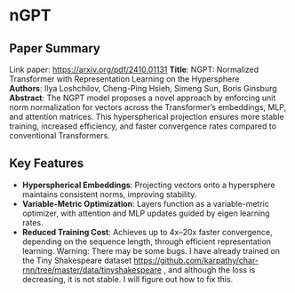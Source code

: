# nGPT
## Paper Summary
Link paper: https://arxiv.org/pdf/2410.01131
**Title**: NGPT: Normalized Transformer with Representation Learning on the Hypersphere  
**Authors**: Ilya Loshchilov, Cheng-Ping Hsieh, Simeng Sun, Boris Ginsburg  
**Abstract**: The NGPT model proposes a novel approach by enforcing unit norm normalization for vectors across the Transformer’s embeddings, MLP, and attention matrices. This hyperspherical projection ensures more stable training, increased efficiency, and faster convergence rates compared to conventional Transformers.

## Key Features

- **Hyperspherical Embeddings**: Projecting vectors onto a hypersphere maintains consistent norms, improving stability.
- **Variable-Metric Optimization**: Layers function as a variable-metric optimizer, with attention and MLP updates guided by eigen learning rates.
- **Reduced Training Cost**: Achieves up to 4x–20x faster convergence, depending on the sequence length, through efficient representation learning.
Warning: There may be some bugs. I have already trained on the Tiny Shakespeare dataset https://github.com/karpathy/char-rnn/tree/master/data/tinyshakespeare , and although the loss is decreasing, it is not stable. I will figure out how to fix this.
